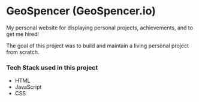 # GeoSpencer (GeoSpencer.io)
My personal website for displaying personal projects, achievements, and to get me hired!

The goal of this project was to build and maintain a living personal project from scratch.

### Tech Stack used in this project ###
- HTML
- JavaScript
- CSS
